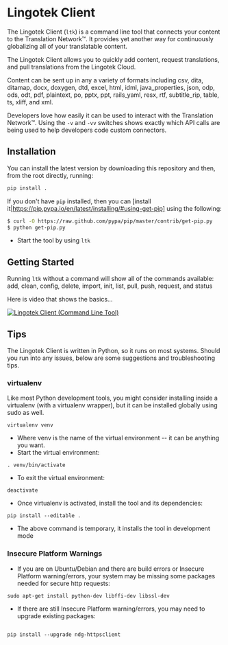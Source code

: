 # Lingotek Client #

The Lingotek Client (`ltk`) is a command line tool that connects your content to the Translation Network™.  It provides yet another way for continuously globalizing all of your translatable content.

The Lingotek Client allows you to quickly add content, request translations, and pull translations from the Lingotek Cloud.  

Content can be sent up in any a variety of formats including csv, dita, ditamap, docx, doxygen, dtd, excel, html, idml, java_properties, json, odp, ods, odt, pdf, plaintext, po, pptx, ppt, rails_yaml, resx, rtf, subtitle_rip, table, ts, xliff, and xml.

Developers love how easily it can be used to interact with the Translation Network™.  Using the `-v` and `-vv` switches shows exactly which API calls are being used to help developers code custom connectors.

## Installation ##

You can install the latest version by downloading this repository and then, from the root directly, running:

```bash
pip install .
```

If you don't have `pip` installed, then you can [install it|https://pip.pypa.io/en/latest/installing/#using-get-pip] using the following:

```bash
$ curl -O https://raw.github.com/pypa/pip/master/contrib/get-pip.py
$ python get-pip.py
```

* Start the tool by using `ltk`


## Getting Started ##

Running `ltk` without a command will show all of the commands available: add, clean, config, delete, import, init, list, pull, push, request, and status

Here is video that shows the basics...

[![Lingotek Client (Command Line Tool)](http://img.youtube.com/vi/CbsvVar2rFs/0.jpg)](http://www.youtube.com/watch?v=CbsvVar2rFs)

## Tips ##
The Lingotek Client is written in Python, so it runs on most systems. Should you run into any issues, below are some suggestions and troubleshooting tips.

### virtualenv ###
Like most Python development tools, you might consider installing inside a virtualenv (with a virtualenv wrapper), but it can be installed globally using sudo as well.


```
virtualenv venv
```
* Where venv is the name of the virtual environment -- it can be anything you want. 
* Start the virtual environment:

```
. venv/bin/activate
```
* To exit the virtual environment:

```
deactivate
```

* Once virtualenv is activated, install the tool and its dependencies:
```
pip install --editable .
```

* The above command is temporary, it installs the tool in development mode

### Insecure Platform Warnings ###

* If you are on Ubuntu/Debian and there are build errors or Insecure Platform warning/errors, your system may be missing some packages needed for secure http requests:

```
sudo apt-get install python-dev libffi-dev libssl-dev
```
* If there are still Insecure Platform warning/errors, you may need to upgrade existing packages:

```

pip install --upgrade ndg-httpsclient 
```
